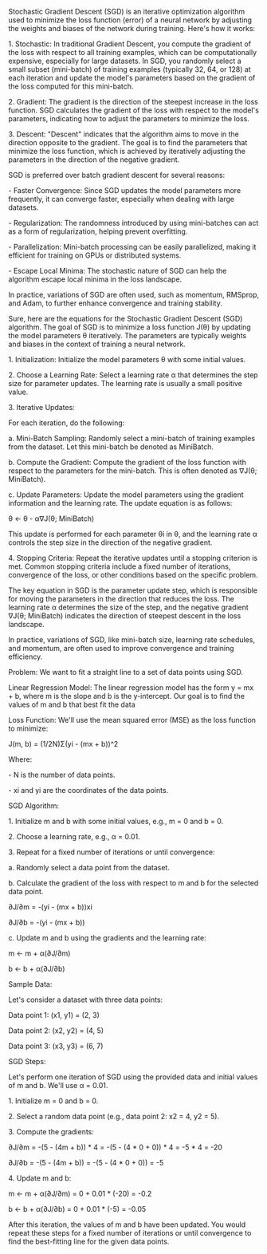 Stochastic Gradient Descent (SGD) is an iterative optimization algorithm
used to minimize the loss function (error) of a neural network by
adjusting the weights and biases of the network during training. Here\'s
how it works:

1\. Stochastic: In traditional Gradient Descent, you compute the
gradient of the loss with respect to all training examples, which can be
computationally expensive, especially for large datasets. In SGD, you
randomly select a small subset (mini-batch) of training examples
(typically 32, 64, or 128) at each iteration and update the model\'s
parameters based on the gradient of the loss computed for this
mini-batch.

2\. Gradient: The gradient is the direction of the steepest increase in
the loss function. SGD calculates the gradient of the loss with respect
to the model\'s parameters, indicating how to adjust the parameters to
minimize the loss.

3\. Descent: \"Descent\" indicates that the algorithm aims to move in
the direction opposite to the gradient. The goal is to find the
parameters that minimize the loss function, which is achieved by
iteratively adjusting the parameters in the direction of the negative
gradient.

SGD is preferred over batch gradient descent for several reasons:

\- Faster Convergence: Since SGD updates the model parameters more
frequently, it can converge faster, especially when dealing with large
datasets.

\- Regularization: The randomness introduced by using mini-batches can
act as a form of regularization, helping prevent overfitting.

\- Parallelization: Mini-batch processing can be easily parallelized,
making it efficient for training on GPUs or distributed systems.

\- Escape Local Minima: The stochastic nature of SGD can help the
algorithm escape local minima in the loss landscape.

In practice, variations of SGD are often used, such as momentum,
RMSprop, and Adam, to further enhance convergence and training
stability.

Sure, here are the equations for the Stochastic Gradient Descent (SGD)
algorithm. The goal of SGD is to minimize a loss function J(θ) by
updating the model parameters θ iteratively. The parameters are
typically weights and biases in the context of training a neural
network.

1\. Initialization: Initialize the model parameters θ with some initial
values.

2\. Choose a Learning Rate: Select a learning rate α that determines the
step size for parameter updates. The learning rate is usually a small
positive value.

3\. Iterative Updates:

For each iteration, do the following:

a\. Mini-Batch Sampling: Randomly select a mini-batch of training
examples from the dataset. Let this mini-batch be denoted as MiniBatch.

b\. Compute the Gradient: Compute the gradient of the loss function with
respect to the parameters for the mini-batch. This is often denoted as
∇J(θ; MiniBatch).

c\. Update Parameters: Update the model parameters using the gradient
information and the learning rate. The update equation is as follows:

θ ← θ - α∇J(θ; MiniBatch)

This update is performed for each parameter θi in θ, and the learning
rate α controls the step size in the direction of the negative gradient.

4\. Stopping Criteria: Repeat the iterative updates until a stopping
criterion is met. Common stopping criteria include a fixed number of
iterations, convergence of the loss, or other conditions based on the
specific problem.

The key equation in SGD is the parameter update step, which is
responsible for moving the parameters in the direction that reduces the
loss. The learning rate α determines the size of the step, and the
negative gradient ∇J(θ; MiniBatch) indicates the direction of steepest
descent in the loss landscape.

In practice, variations of SGD, like mini-batch size, learning rate
schedules, and momentum, are often used to improve convergence and
training efficiency.

Problem: We want to fit a straight line to a set of data points using
SGD.

Linear Regression Model: The linear regression model has the form y =
mx + b, where m is the slope and b is the y-intercept. Our goal is to
find the values of m and b that best fit the data

Loss Function: We\'ll use the mean squared error (MSE) as the loss
function to minimize:

J(m, b) = (1/2N)Σ(yi - (mx + b))\^2

Where:

\- N is the number of data points.

\- xi and yi are the coordinates of the data points.

SGD Algorithm:

1\. Initialize m and b with some initial values, e.g., m = 0 and b = 0.

2\. Choose a learning rate, e.g., α = 0.01.

3\. Repeat for a fixed number of iterations or until convergence:

a\. Randomly select a data point from the dataset.

b\. Calculate the gradient of the loss with respect to m and b for the
selected data point.

∂J/∂m = -(yi - (mx + b))xi

∂J/∂b = -(yi - (mx + b))

c\. Update m and b using the gradients and the learning rate:

m ← m + α(∂J/∂m)

b ← b + α(∂J/∂b)

Sample Data:

Let\'s consider a dataset with three data points:

Data point 1: (x1, y1) = (2, 3)

Data point 2: (x2, y2) = (4, 5)

Data point 3: (x3, y3) = (6, 7)

SGD Steps:

Let\'s perform one iteration of SGD using the provided data and initial
values of m and b. We\'ll use α = 0.01.

1\. Initialize m = 0 and b = 0.

2\. Select a random data point (e.g., data point 2: x2 = 4, y2 = 5).

3\. Compute the gradients:

∂J/∂m = -(5 - (4m + b)) \* 4 = -(5 - (4 \* 0 + 0)) \* 4 = -5 \* 4 = -20

∂J/∂b = -(5 - (4m + b)) = -(5 - (4 \* 0 + 0)) = -5

4\. Update m and b:

m ← m + α(∂J/∂m) = 0 + 0.01 \* (-20) = -0.2

b ← b + α(∂J/∂b) = 0 + 0.01 \* (-5) = -0.05

After this iteration, the values of m and b have been updated. You would
repeat these steps for a fixed number of iterations or until convergence
to find the best-fitting line for the given data points.
